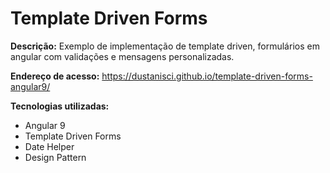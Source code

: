 # Template Driven Forms

<b>Descrição:</b> Exemplo de implementação de template driven, formulários em angular com validações e mensagens personalizadas.

<b>Endereço de acesso:</b> https://dustanisci.github.io/template-driven-forms-angular9/

<b>Tecnologias utilizadas:</b>
<ul>
  <li>Angular 9</li>
  <li>Template Driven Forms</li>
  <li>Date Helper</li>
  <li>Design Pattern</li>
</ul>
